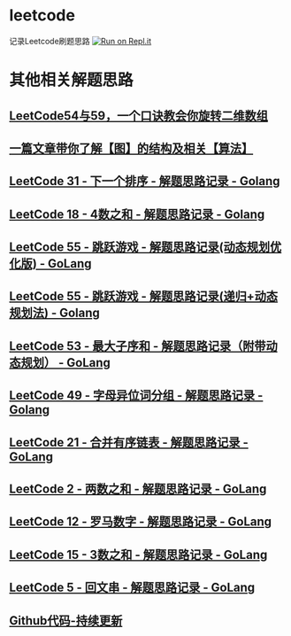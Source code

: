 # leetcode
记录Leetcode刷题思路
[![Run on Repl.it](https://repl.it/badge/github/Louis-Ni/leetcode)](https://repl.it/github/Louis-Ni/leetcode)
# 其他相关解题思路
## [LeetCode54与59，一个口诀教会你旋转二维数组](https://juejin.im/post/5ee25fb351882542eb3ef6c5)
## [一篇文章带你了解【图】的结构及相关【算法】](https://juejin.im/post/5edb95ea5188254313736c35)
## [LeetCode 31 - 下一个排序 - 解题思路记录 - Golang](https://juejin.im/post/5ed3d5616fb9a047e25d64ed)
## [LeetCode 18 - 4数之和 - 解题思路记录 - Golang](https://juejin.im/post/5ed25e30f265da76ca58e918)
## [LeetCode 55 - 跳跃游戏 - 解题思路记录(动态规划优化版) - GoLang](https://juejin.im/post/5ed2038be51d4578a475f39e)
## [LeetCode 55 - 跳跃游戏 - 解题思路记录(递归+动态规划法) - Golang](https://juejin.im/post/5ed14a8f51882542e85415d4)
## [LeetCode 53 - 最大子序和 - 解题思路记录（附带动态规划） - GoLang](https://juejin.im/post/5ecfc8e7f265da7714710ca3)
## [LeetCode 49 - 字母异位词分组 - 解题思路记录 - Golang](https://juejin.im/post/5ece7595e51d4578a475eed3)
## [LeetCode 21 - 合并有序链表 - 解题思路记录 - GoLang](https://juejin.im/post/5eccc867f265da7711699d6f)
## [LeetCode 2 - 两数之和 - 解题思路记录 - GoLang](https://juejin.im/post/5ecd2a5ee51d45784f800045)
## [LeetCode 12 - 罗马数字 - 解题思路记录 - GoLang](https://juejin.im/post/5eca7bd4f265da76c67c8de6)
## [LeetCode 15 - 3数之和 - 解题思路记录 - GoLang](https://juejin.im/post/5eca27ee6fb9a047a86217d9)
## [LeetCode 5 - 回文串 - 解题思路记录 - GoLang](https://juejin.im/post/5ec92a116fb9a0479c56c04c)
## [Github代码-持续更新](https://github.com/Louis-Ni/leetcode)